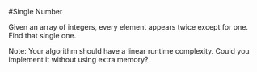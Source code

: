 #Single Number

Given an array of integers, every element appears twice except for one. Find that single one.

Note:
Your algorithm should have a linear runtime complexity. Could you implement it without using extra memory?